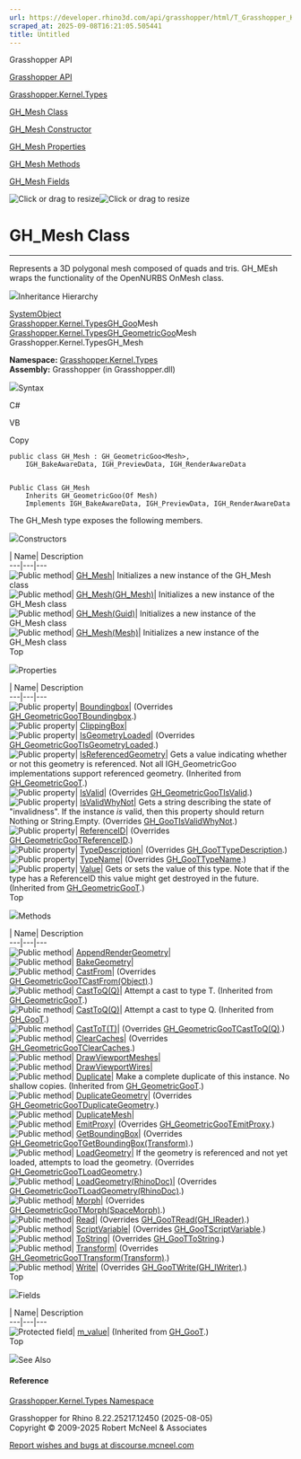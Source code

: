 ```yaml
---
url: https://developer.rhino3d.com/api/grasshopper/html/T_Grasshopper_Kernel_Types_GH_Mesh.htm
scraped_at: 2025-09-08T16:21:05.505441
title: Untitled
---
```


Grasshopper API

[Grasshopper API](../html/723c01da-9986-4db2-8f53-6f3a7494df75.htm
"Grasshopper API")

[Grasshopper.Kernel.Types](../html/N_Grasshopper_Kernel_Types.htm
"Grasshopper.Kernel.Types")

[GH_Mesh Class](../html/T_Grasshopper_Kernel_Types_GH_Mesh.htm "GH_Mesh
Class")

[GH_Mesh Constructor
](../html/Overload_Grasshopper_Kernel_Types_GH_Mesh__ctor.htm "GH_Mesh
Constructor ")

[GH_Mesh Properties](../html/Properties_T_Grasshopper_Kernel_Types_GH_Mesh.htm
"GH_Mesh Properties")

[GH_Mesh Methods](../html/Methods_T_Grasshopper_Kernel_Types_GH_Mesh.htm
"GH_Mesh Methods")

[GH_Mesh Fields](../html/Fields_T_Grasshopper_Kernel_Types_GH_Mesh.htm
"GH_Mesh Fields")

![Click or drag to resize](../icons/TocOpen.gif)![Click or drag to
resize](../icons/TocClose.gif)

# GH_Mesh Class  
  
---  
  
Represents a 3D polygonal mesh composed of quads and tris. GH_MEsh wraps the
functionality of the OpenNURBS OnMesh class.

![](../icons/SectionExpanded.png)Inheritance Hierarchy

[SystemObject](https://docs.microsoft.com/dotnet/api/system.object)  
[Grasshopper.Kernel.TypesGH_Goo](T_Grasshopper_Kernel_Types_GH_Goo_1.htm)Mesh  
[Grasshopper.Kernel.TypesGH_GeometricGoo](T_Grasshopper_Kernel_Types_GH_GeometricGoo_1.htm)Mesh  
Grasshopper.Kernel.TypesGH_Mesh  

**Namespace:** [Grasshopper.Kernel.Types](N_Grasshopper_Kernel_Types.htm)  
**Assembly:** Grasshopper (in Grasshopper.dll)

![](../icons/SectionExpanded.png)Syntax

C#

VB

Copy

    
    
    public class GH_Mesh : GH_GeometricGoo<Mesh>, 
    	IGH_BakeAwareData, IGH_PreviewData, IGH_RenderAwareData
    
    
    Public Class GH_Mesh
    	Inherits GH_GeometricGoo(Of Mesh)
    	Implements IGH_BakeAwareData, IGH_PreviewData, IGH_RenderAwareData

The GH_Mesh type exposes the following members.

![](../icons/SectionExpanded.png)Constructors

| Name| Description  
---|---|---  
![Public method](../icons/pubmethod.gif)|
[GH_Mesh](M_Grasshopper_Kernel_Types_GH_Mesh__ctor.htm)| Initializes a new
instance of the GH_Mesh class  
![Public method](../icons/pubmethod.gif)|
[GH_Mesh(GH_Mesh)](M_Grasshopper_Kernel_Types_GH_Mesh__ctor_1.htm)|
Initializes a new instance of the GH_Mesh class  
![Public method](../icons/pubmethod.gif)|
[GH_Mesh(Guid)](M_Grasshopper_Kernel_Types_GH_Mesh__ctor_3.htm)| Initializes a
new instance of the GH_Mesh class  
![Public method](../icons/pubmethod.gif)|
[GH_Mesh(Mesh)](M_Grasshopper_Kernel_Types_GH_Mesh__ctor_2.htm)| Initializes a
new instance of the GH_Mesh class  
Top

![](../icons/SectionExpanded.png)Properties

| Name| Description  
---|---|---  
![Public property](../icons/pubproperty.gif)|
[Boundingbox](P_Grasshopper_Kernel_Types_GH_Mesh_Boundingbox.htm)|  (Overrides
[GH_GeometricGooTBoundingbox](P_Grasshopper_Kernel_Types_GH_GeometricGoo_1_Boundingbox.htm).)  
![Public property](../icons/pubproperty.gif)|
[ClippingBox](P_Grasshopper_Kernel_Types_GH_Mesh_ClippingBox.htm)|  
![Public property](../icons/pubproperty.gif)|
[IsGeometryLoaded](P_Grasshopper_Kernel_Types_GH_Mesh_IsGeometryLoaded.htm)|
(Overrides
[GH_GeometricGooTIsGeometryLoaded](P_Grasshopper_Kernel_Types_GH_GeometricGoo_1_IsGeometryLoaded.htm).)  
![Public property](../icons/pubproperty.gif)|
[IsReferencedGeometry](P_Grasshopper_Kernel_Types_GH_GeometricGoo_1_IsReferencedGeometry.htm)|
Gets a value indicating whether or not this geometry is referenced. Not all
IGH_GeometricGoo implementations support referenced geometry.  (Inherited from
[GH_GeometricGooT](T_Grasshopper_Kernel_Types_GH_GeometricGoo_1.htm).)  
![Public property](../icons/pubproperty.gif)|
[IsValid](P_Grasshopper_Kernel_Types_GH_Mesh_IsValid.htm)|  (Overrides
[GH_GeometricGooTIsValid](P_Grasshopper_Kernel_Types_GH_GeometricGoo_1_IsValid.htm).)  
![Public property](../icons/pubproperty.gif)|
[IsValidWhyNot](P_Grasshopper_Kernel_Types_GH_Mesh_IsValidWhyNot.htm)|  Gets a
string describing the state of "invalidness". If the instance _is_ valid, then
this property should return Nothing or String.Empty.  (Overrides
[GH_GooTIsValidWhyNot](P_Grasshopper_Kernel_Types_GH_Goo_1_IsValidWhyNot.htm).)  
![Public property](../icons/pubproperty.gif)|
[ReferenceID](P_Grasshopper_Kernel_Types_GH_Mesh_ReferenceID.htm)|  (Overrides
[GH_GeometricGooTReferenceID](P_Grasshopper_Kernel_Types_GH_GeometricGoo_1_ReferenceID.htm).)  
![Public property](../icons/pubproperty.gif)|
[TypeDescription](P_Grasshopper_Kernel_Types_GH_Mesh_TypeDescription.htm)|
(Overrides
[GH_GooTTypeDescription](P_Grasshopper_Kernel_Types_GH_Goo_1_TypeDescription.htm).)  
![Public property](../icons/pubproperty.gif)|
[TypeName](P_Grasshopper_Kernel_Types_GH_Mesh_TypeName.htm)|  (Overrides
[GH_GooTTypeName](P_Grasshopper_Kernel_Types_GH_Goo_1_TypeName.htm).)  
![Public property](../icons/pubproperty.gif)|
[Value](P_Grasshopper_Kernel_Types_GH_GeometricGoo_1_Value.htm)|  Gets or sets
the value of this type. Note that if the type has a ReferenceID this value
might get destroyed in the future.  (Inherited from
[GH_GeometricGooT](T_Grasshopper_Kernel_Types_GH_GeometricGoo_1.htm).)  
Top

![](../icons/SectionExpanded.png)Methods

| Name| Description  
---|---|---  
![Public method](../icons/pubmethod.gif)|
[AppendRenderGeometry](M_Grasshopper_Kernel_Types_GH_Mesh_AppendRenderGeometry.htm)|  
![Public method](../icons/pubmethod.gif)|
[BakeGeometry](M_Grasshopper_Kernel_Types_GH_Mesh_BakeGeometry.htm)|  
![Public method](../icons/pubmethod.gif)|
[CastFrom](M_Grasshopper_Kernel_Types_GH_Mesh_CastFrom.htm)|  (Overrides
[GH_GeometricGooTCastFrom(Object)](M_Grasshopper_Kernel_Types_GH_GeometricGoo_1_CastFrom.htm).)  
![Public method](../icons/pubmethod.gif)|
[CastToQ(Q)](M_Grasshopper_Kernel_Types_GH_GeometricGoo_1_CastTo__1.htm)|
Attempt a cast to type T.  (Inherited from
[GH_GeometricGooT](T_Grasshopper_Kernel_Types_GH_GeometricGoo_1.htm).)  
![Public method](../icons/pubmethod.gif)|
[CastToQ(Q)](M_Grasshopper_Kernel_Types_GH_Goo_1_CastTo__1.htm)|  Attempt a
cast to type Q.  (Inherited from
[GH_GooT](T_Grasshopper_Kernel_Types_GH_Goo_1.htm).)  
![Public method](../icons/pubmethod.gif)|
[CastToT(T)](M_Grasshopper_Kernel_Types_GH_Mesh_CastTo__1.htm)|  (Overrides
[GH_GeometricGooTCastToQ(Q)](M_Grasshopper_Kernel_Types_GH_GeometricGoo_1_CastTo__1.htm).)  
![Public method](../icons/pubmethod.gif)|
[ClearCaches](M_Grasshopper_Kernel_Types_GH_Mesh_ClearCaches.htm)|  (Overrides
[GH_GeometricGooTClearCaches](M_Grasshopper_Kernel_Types_GH_GeometricGoo_1_ClearCaches.htm).)  
![Public method](../icons/pubmethod.gif)|
[DrawViewportMeshes](M_Grasshopper_Kernel_Types_GH_Mesh_DrawViewportMeshes.htm)|  
![Public method](../icons/pubmethod.gif)|
[DrawViewportWires](M_Grasshopper_Kernel_Types_GH_Mesh_DrawViewportWires.htm)|  
![Public method](../icons/pubmethod.gif)|
[Duplicate](M_Grasshopper_Kernel_Types_GH_GeometricGoo_1_Duplicate.htm)|  Make
a complete duplicate of this instance. No shallow copies.  (Inherited from
[GH_GeometricGooT](T_Grasshopper_Kernel_Types_GH_GeometricGoo_1.htm).)  
![Public method](../icons/pubmethod.gif)|
[DuplicateGeometry](M_Grasshopper_Kernel_Types_GH_Mesh_DuplicateGeometry.htm)|
(Overrides
[GH_GeometricGooTDuplicateGeometry](M_Grasshopper_Kernel_Types_GH_GeometricGoo_1_DuplicateGeometry.htm).)  
![Public method](../icons/pubmethod.gif)|
[DuplicateMesh](M_Grasshopper_Kernel_Types_GH_Mesh_DuplicateMesh.htm)|  
![Public method](../icons/pubmethod.gif)|
[EmitProxy](M_Grasshopper_Kernel_Types_GH_Mesh_EmitProxy.htm)|  (Overrides
[GH_GeometricGooTEmitProxy](M_Grasshopper_Kernel_Types_GH_GeometricGoo_1_EmitProxy.htm).)  
![Public method](../icons/pubmethod.gif)|
[GetBoundingBox](M_Grasshopper_Kernel_Types_GH_Mesh_GetBoundingBox.htm)|
(Overrides
[GH_GeometricGooTGetBoundingBox(Transform)](M_Grasshopper_Kernel_Types_GH_GeometricGoo_1_GetBoundingBox.htm).)  
![Public method](../icons/pubmethod.gif)|
[LoadGeometry](M_Grasshopper_Kernel_Types_GH_Mesh_LoadGeometry.htm)|  If the
geometry is referenced and not yet loaded, attempts to load the geometry.
(Overrides
[GH_GeometricGooTLoadGeometry](M_Grasshopper_Kernel_Types_GH_GeometricGoo_1_LoadGeometry.htm).)  
![Public method](../icons/pubmethod.gif)|
[LoadGeometry(RhinoDoc)](M_Grasshopper_Kernel_Types_GH_Mesh_LoadGeometry_1.htm)|
(Overrides
[GH_GeometricGooTLoadGeometry(RhinoDoc)](M_Grasshopper_Kernel_Types_GH_GeometricGoo_1_LoadGeometry_1.htm).)  
![Public method](../icons/pubmethod.gif)|
[Morph](M_Grasshopper_Kernel_Types_GH_Mesh_Morph.htm)|  (Overrides
[GH_GeometricGooTMorph(SpaceMorph)](M_Grasshopper_Kernel_Types_GH_GeometricGoo_1_Morph.htm).)  
![Public method](../icons/pubmethod.gif)|
[Read](M_Grasshopper_Kernel_Types_GH_Mesh_Read.htm)|  (Overrides
[GH_GooTRead(GH_IReader)](M_Grasshopper_Kernel_Types_GH_Goo_1_Read.htm).)  
![Public method](../icons/pubmethod.gif)|
[ScriptVariable](M_Grasshopper_Kernel_Types_GH_Mesh_ScriptVariable.htm)|
(Overrides
[GH_GooTScriptVariable](M_Grasshopper_Kernel_Types_GH_Goo_1_ScriptVariable.htm).)  
![Public method](../icons/pubmethod.gif)|
[ToString](M_Grasshopper_Kernel_Types_GH_Mesh_ToString.htm)|  (Overrides
[GH_GooTToString](M_Grasshopper_Kernel_Types_GH_Goo_1_ToString.htm).)  
![Public method](../icons/pubmethod.gif)|
[Transform](M_Grasshopper_Kernel_Types_GH_Mesh_Transform.htm)|  (Overrides
[GH_GeometricGooTTransform(Transform)](M_Grasshopper_Kernel_Types_GH_GeometricGoo_1_Transform.htm).)  
![Public method](../icons/pubmethod.gif)|
[Write](M_Grasshopper_Kernel_Types_GH_Mesh_Write.htm)|  (Overrides
[GH_GooTWrite(GH_IWriter)](M_Grasshopper_Kernel_Types_GH_Goo_1_Write.htm).)  
Top

![](../icons/SectionExpanded.png)Fields

| Name| Description  
---|---|---  
![Protected field](../icons/protfield.gif)|
[m_value](F_Grasshopper_Kernel_Types_GH_Goo_1_m_value.htm)|  (Inherited from
[GH_GooT](T_Grasshopper_Kernel_Types_GH_Goo_1.htm).)  
Top

![](../icons/SectionExpanded.png)See Also

#### Reference

[Grasshopper.Kernel.Types Namespace](N_Grasshopper_Kernel_Types.htm)

Grasshopper for Rhino 8.22.25217.12450 (2025-08-05)  
Copyright © 2009-2025 Robert McNeel & Associates

[Report wishes and bugs at
discourse.mcneel.com](https://discourse.mcneel.com/c/grasshopper)

